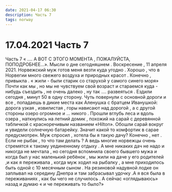 ```yaml
---
date: 2021-04-17 06:30
description: Часть 7
tags: norway
---
```

# 17.04.2021 Часть 7

Часть 7   « .... А ВОТ С ЭТОГО МОМЕНТА , ПОЖАЛУЙСТА, ПОПОДРОБНЕЕ...».   Мысли о дне сегодняшнем . Воскресение , 11 апреля 2021.  Норвежский муж готов меня везти куда угодно . Хорошо , что в Норвегии много свежего воздуха и природных красот . Конечно , привыкла .  « жили - были старик со старухой у самого синего моря»  Почти как мы , но мы не чувствуем свой возраст  и стараемся  куда - нибудь съездить , не очень далеко , ну так .... развеяться .  Ездили сегодня , минут 50 в одну сторону. Чуть повернули с основной дороги и все ,  попадаешь в дикие места как Аленушка с братцем Иванушкой: дорога узкая , извилистая , горы нависают над дорогой , а с другой  стороны озеро огромное и ... никого . Прошли вглубь леса  и вдоль озера , наткнулись на летний домик , похожий на сарай  с деревянной табличкой   с красноречивым названием «Hilton». Обошли сарай вокруг  и увидели солнечную батарейку. Значит какой то комфортик в сарае предусмотрен. Муж спросил , хотела бы я такую дачу?  Конечно , нет . Если не рыбак , то что там делать ?    А ведь многие норвежцы очень стремятся к такому уединенному отдыху . А мне никаких дач не надо и никогда не мечтала , но сегодня вспомнила своего бывшего мужа и когда был у нас маленький ребёнок , мы жили на даче у его родителей ,и как я переживала , когда муж ходил на рыбалку , а мне приходилось быть одной с 10 месячным сыном . На резиновой надувной лодке он заплывал на середину Днепра и там забрасывал удочку .А я вся была в переживаниях , как бы чего не случилось . А сейчас «оглядываюсь» назад и думаю «  и че переживать то было?»  
